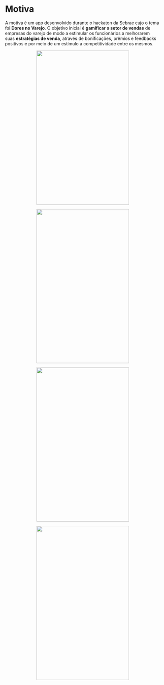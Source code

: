 # Motiva
A motiva é um app desenvolvido durante o hackaton da Sebrae cujo o tema foi **Dores no Varejo**. O objetivo inicial é **gamificar o setor de vendas** de empresas do varejo de modo a estimular os funcionários a melhorarem suas **estratégias de venda**, através de bonificações, prêmios e feedbacks positivos e por meio de um estímulo a competitividade entre os mesmos. 
<p align=center><img src="https://i.imgur.com/RFxAZRv.jpg"  width="300" height="500""></p>
<p align=center><img src="https://i.imgur.com/pa2gmDl.jpg" width="300" height="500"></p>
<p align=center><img src="https://i.imgur.com/LnbS7i9.jpg" width="300" height="500"></p>
<p align=center><img src="https://i.imgur.com/o5GgXTX.jpg" width="300" height="500"></p>

